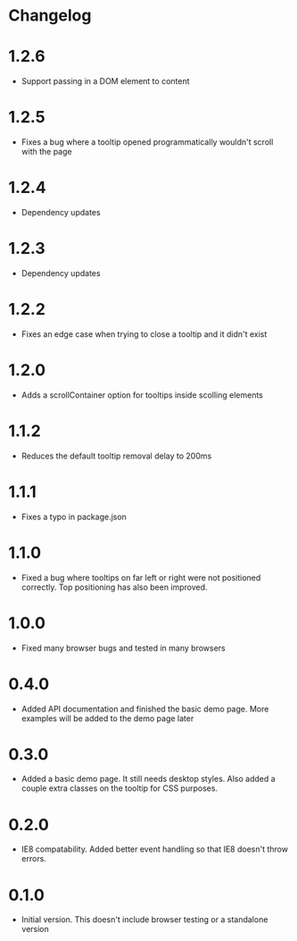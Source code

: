Changelog
=========

# 1.2.6
- Support passing in a DOM element to content

# 1.2.5
- Fixes a bug where a tooltip opened programmatically wouldn't scroll with the page

# 1.2.4
- Dependency updates

# 1.2.3
- Dependency updates

# 1.2.2
- Fixes an edge case when trying to close a tooltip and it didn't exist

# 1.2.0
- Adds a scrollContainer option for tooltips inside scolling elements

# 1.1.2
- Reduces the default tooltip removal delay to 200ms

# 1.1.1
- Fixes a typo in package.json

# 1.1.0
- Fixed a bug where tooltips on far left or right were not positioned correctly. Top positioning has also been improved.

# 1.0.0
- Fixed many browser bugs and tested in many browsers

# 0.4.0
- Added API documentation and finished the basic demo page. More examples will be added to the demo page later

# 0.3.0
- Added a basic demo page. It still needs desktop styles. Also added a couple extra classes on the tooltip for CSS purposes.

# 0.2.0
- IE8 compatability. Added better event handling so that IE8 doesn't throw errors.

# 0.1.0
- Initial version. This doesn't include browser testing or a standalone version
